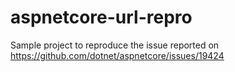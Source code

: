 # aspnetcore-url-repro

Sample project to reproduce the issue reported on https://github.com/dotnet/aspnetcore/issues/19424
